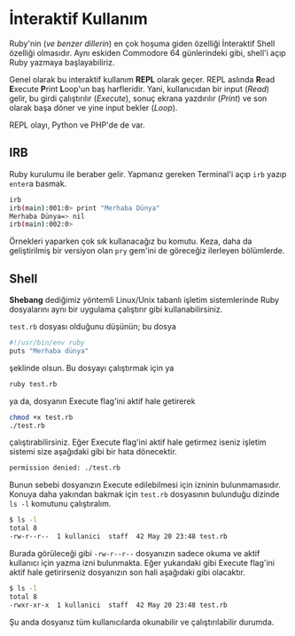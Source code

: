 # İnteraktif Kullanım

Ruby'nin (*ve benzer dillerin*) en çok hoşuma giden özelliği İnteraktif Shell özelliği olmasıdır. Aynı eskiden Commodore 64 günlerindeki gibi, shell'i açıp Ruby yazmaya başlayabiliriz.

Genel olarak bu interaktif kullanım **REPL** olarak geçer. REPL aslında **R**ead **E**xecute **P**rint **L**oop'un baş harfleridir. Yani, kullanıcıdan bir input (_Read_) gelir, bu girdi çalıştırılır (_Execute_), sonuç ekrana yazdırılır (_Print_) ve son olarak başa döner ve yine input bekler (_Loop_).

REPL olayı, Python ve PHP'de de var.

## IRB

Ruby kurulumu ile beraber gelir. Yapmanız gereken Terminal'i açıp `irb` yazıp `enter`a basmak.

```bash
irb
irb(main):001:0> print "Merhaba Dünya"
Merhaba Dünya=> nil
irb(main):002:0>
```

Örnekleri yaparken çok sık kullanacağız bu komutu. Keza, daha da geliştirilmiş bir versiyon olan `pry` gem'ini de göreceğiz ilerleyen bölümlerde.


## Shell

**Shebang** dediğimiz yöntemli Linux/Unix tabanlı işletim sistemlerinde Ruby dosyalarını aynı bir uygulama çalıştırır gibi kullanabilirsiniz.

`test.rb` dosyası olduğunu düşünün; bu dosya

```bash
#!/usr/bin/env ruby
puts "Merhaba dünya"
```

şeklinde olsun. Bu dosyayı çalıştırmak için ya

```bash
ruby test.rb
```

ya da, dosyanın Execute flag'ini aktif hale getirerek

```bash
chmod +x test.rb
./test.rb
```

çalıştırabilirsiniz. Eğer Execute flag'ini aktif hale getirmez iseniz işletim sistemi size aşağıdaki gibi bir hata dönecektir.

```bash
permission denied: ./test.rb
```

Bunun sebebi dosyanızın Execute edilebilmesi için izninin bulunmamasıdır. Konuya daha yakından bakmak için `test.rb` dosyasının bulunduğu dizinde `ls -l` komutunu çalıştıralım. 

```bash
$ ls -l
total 8
-rw-r--r--  1 kullanici  staff  42 May 20 23:48 test.rb
```

Burada görüleceği gibi `-rw-r--r--` dosyanızın sadece okuma ve aktif kullanıcı için yazma izni bulunmakta. Eğer yukarıdaki gibi Execute flag'ini aktif hale getirirseniz dosyanızın son hali aşağıdaki gibi olacaktır. 

```bash
$ ls -l
total 8
-rwxr-xr-x  1 kullanici  staff  42 May 20 23:48 test.rb
```

Şu anda dosyanız tüm kullanıcılarda okunabilir ve çalıştırılabilir durumda. 
